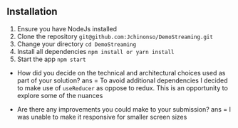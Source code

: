 Installation
------------
1.  Ensure you have NodeJs installed
2.  Clone the repository `git@github.com:Jchinonso/DemoStreaming.git`
3.  Change your directory `cd DemoStreaming`
4.  Install all dependencies `npm install or yarn install`
5.  Start the app `npm start`


- How did you decide on the technical and architectural choices used as part of your 
solution?
ans = To avoid additional dependencies I decided to make use of `useReducer` as oppose to redux. This is an opportunity to explore some of the nuances

- Are there any improvements you could make to your submission?
ans = I was unable to make it responsive for smaller screen sizes


